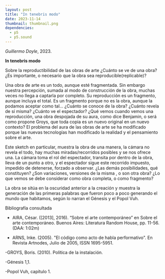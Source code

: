 ```yaml
---
layout: post
title: "In tenebris modo"
date: 2023-11-14
thumbnail: thumbnail.png
dependencies:
  - p5
  - p5.sound
---
```


<div id="div-sketch">
  <script type="text/javascript" src="sketch.js"></script>
</div>

_Guillermo Doyle_, 2023.

**In tenebris modo**




Sobre la reproductibilidad de las obras de arte 
¿Cuánto se ve de una obra? ¿Es importante, o necesario que la obra sea reproducible(replicable)?

Una obra de arte es un todo, aunque esté fragmentada. Sin embargo nuestra percepción, sumada al modo de construcción de la obra, muchas veces no llega a captarla por completo.
Su reproducción es un fragmento, aunque incluya el total. Es un fragmento porque no es la obra, aunque la podamos aceptar como tal… 
¿Cuánto se conoce de la obra? ¿Cuánto revela de sí misma? ¿Cuánto ve el espectador? ¿Qué vemos cuando vemos una reproducción, una obra despojada de su aura, como dice Benjamin, o será como propone Groys, que toda copia es un nuevo original en un nuevo contexto? El problema del aura de las obras de arte se ha modificado porque las nuevas tecnologías han modificado la realidad y el pensamiento sobre el arte.

Este sketch en particular, muestra la obra de una manera, la cámara no revela el todo, hay muchas miradas/recorridos posibles y se nos ofrece una. La cámara toma el rol del espectador, transita por dentro de la obra, lleva de un punto a otro, y el espectador sigue este recorrido impuesto, impedido de detenerse, forzado a observar.
¿Las demás posibilidades, qué constituyen? ¿Son variaciones, versiones de la misma , o son otra obra? ¿Lo que vemos se debe considerar como obra completa, o como fragmento?

La obra se sitúa en la oscuridad anterior a la creación y muestra la generación de las primeras palabras que fueron poco a poco generando el mundo que habitamos, según lo narran el Génesis y el Popol Vuh.

Bibliografía consultada

- AIRA, César. ([2013], 2016). “Sobre el arte contemporáneo” en Sobre el arte contemporáneo. Buenos Aires: Literatura Random House, pp. 11-56. (DAA: 1:02m)

- ARNS, Inke. (2005). "El código como acto de habla performativo". En Revista Artnodes, Julio de 2005, ISSN 1695-5951.

-GROYS, Boris. (2010). Política de la instalación.

-Génesis 1,1.

-Popol Vuh, capítulo 1.
